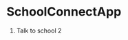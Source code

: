# SchoolConnectApp
1. Talk to school 2                                                                                                                                              
